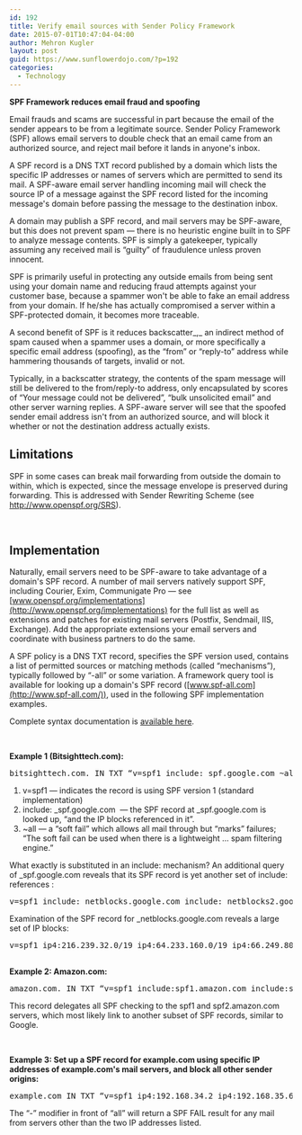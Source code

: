 ```yaml
---
id: 192
title: Verify email sources with Sender Policy Framework
date: 2015-07-01T10:47:04-04:00
author: Mehron Kugler
layout: post
guid: https://www.sunflowerdojo.com/?p=192
categories:
  - Technology
---
```

**SPF Framework reduces email fraud and spoofing**

Email frauds and scams are successful in part because the email of the sender appears to be from a legitimate source. Sender Policy Framework (SPF) allows email servers to double check that an email came from an authorized source, and reject mail before it lands in anyone's inbox.

A SPF record is a DNS TXT record published by a domain which lists the specific IP addresses or names of servers which are permitted to send its mail. A SPF-aware email server handling incoming mail will check the source IP of a message against the SPF record listed for the incoming message's domain before passing the message to the destination inbox.

A domain may publish a SPF record, and mail servers may be SPF-aware, but this does not prevent spam — there is no heuristic engine built in to SPF to analyze message contents. SPF is simply a gatekeeper, typically assuming any received mail is “guilty” of fraudulence unless proven innocent.

SPF is primarily useful in protecting any outside emails from being sent using your domain name and reducing fraud attempts against your customer base, because a spammer won't be able to fake an email address from your domain. If he/she has actually compromised a server within a SPF-protected domain, it becomes more traceable.

A second benefit of SPF is it reduces backscatter_,_ an indirect method of spam caused when a spammer uses a domain, or more specifically a specific email address (spoofing), as the “from” or “reply-to” address while hammering thousands of targets, invalid or not.

Typically, in a backscatter strategy, the contents of the spam message will still be delivered to the from/reply-to address, only encapsulated by scores of “Your message could not be delivered”, “bulk unsolicited email” and other server warning replies. A SPF-aware server will see that the spoofed sender email address isn't from an authorized source, and will block it whether or not the destination address actually exists.

## **Limitations**

SPF in some cases can break mail forwarding from outside the domain to within, which is expected, since the message envelope is preserved during forwarding. This is addressed with Sender Rewriting Scheme (see <http://www.openspf.org/SRS>).

&nbsp;

## **Implementation**

Naturally, email servers need to be SPF-aware to take advantage of a domain's SPF record. A number of mail servers natively support SPF, including Courier, Exim, Communigate Pro — see [www.openspf.org/implementations](http://www.openspf.org/implementations) for the full list as well as extensions and patches for existing mail servers (Postfix, Sendmail, IIS, Exchange). Add the appropriate extensions your email servers and coordinate with business partners to do the same.

A SPF policy is a DNS TXT record, specifies the SPF version used, contains a list of permitted sources or matching methods (called “mechanisms”), typically followed by “-all” or some variation. A framework query tool is available for looking up a domain's SPF record ([www.spf-all.com](http://www.spf-all.com/)), used in the following SPF implementation examples.

Complete syntax documentation is [available here](about:blank).

&nbsp;

**Example 1 (Bitsighttech.com):**

<pre>bitsighttech.com. IN TXT “v=spf1 include:_spf.google.com ~all”</pre>

  1. v=spf1 — indicates the record is using SPF version 1 (standard implementation)
  2. include: \_spf.google.com  — the SPF record at \_spf.google.com is looked up, “and the IP blocks referenced in it”.
  3. ~all — a “soft fail” which allows all mail through but “marks” failures; “The soft fail can be used when there is a lightweight &#8230; spam filtering engine.”

What exactly is substituted in an include: mechanism? An additional query of _spf.google.com reveals that its SPF record is yet another set of include: references :

<pre>v=spf1 include:_netblocks.google.com include:_netblocks2.google.com include:_netblocks3.google.com ~all</pre>

Examination of the SPF record for _netblocks.google.com reveals a large set of IP blocks:

<pre>v=spf1 ip4:216.239.32.0/19 ip4:64.233.160.0/19 ip4:66.249.80.0/20 ip4:72.14.192.0/18 ip4:209.85.128.0/17 ip4:66.102.0.0/20 ip4:74.125.0.0/16 ip4:64.18.0.0/20 ip4:207.126.144.0/20 ip4:173.194.0.0/16 ?all

</pre>

**Example 2: Amazon.com:**

<pre>amazon.com. IN TXT “v=spf1 include:spf1.amazon.com include:spf2.amazon.com include:amazonses.com -all”</pre>

This record delegates all SPF checking to the spf1 and spf2.amazon.com servers, which most likely link to another subset of SPF records, similar to Google.

&nbsp;

**Example 3: Set up a SPF record for example.com using specific IP addresses of example.com's mail servers, and block all other sender origins:**

<pre>example.com IN TXT “v=spf1 ip4:192.168.34.2 ip4:192.168.35.6 -all”</pre>

The “-” modifier in front of “all” will return a SPF FAIL result for any mail from servers other than the two IP addresses listed.
